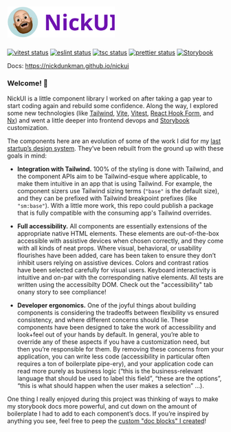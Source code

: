 # <img src="/.storybook/assets/nickui.svg" width="250" alt="NickUI" />

[![vitest status](https://github.com/NickDunkman/nickui/actions/workflows/vitest.yml/badge.svg?kill_cache=1)](/vitest.config.ts)
[![eslint status](https://github.com/NickDunkman/nickui/actions/workflows/eslint.yml/badge.svg?kill_cache=1)](/eslint.config.js)
[![tsc status](https://github.com/NickDunkman/nickui/actions/workflows/tsc.yml/badge.svg?kill_cache=1)](/tsconfig.json)
[![prettier status](https://github.com/NickDunkman/nickui/actions/workflows/prettier.yml/badge.svg?kill_cache=1)](/prettier.config.js)
[![Storybook](https://cdn.jsdelivr.net/gh/storybookjs/brand@main/badge/badge-storybook.svg)](https://nickdunkman.github.io/nickui)

Docs: https://nickdunkman.github.io/nickui

### Welcome! 👋

NickUI is a little component library I worked on after taking a gap year to
start coding again and rebuild some confidence. Along the way, I explored some
new technologies (like [Tailwind](https://tailwindcss.com/),
[Vite](https://vite.dev/), [Vitest](https://vitest.dev/),
[React Hook Form](https://www.react-hook-form.com/), and [Nx](https://nx.dev/))
and went a little deeper into frontend devops and
[Storybook](https://storybook.js.org/) customization.

The components here are an evolution of some of the work I did for my
[last startup’s design system](https://phenotypes.amino.com). They’ve been
rebuilt from the ground up with these goals in mind:

- **Integration with Tailwind.** 100% of the styling is done with Tailwind, and
  the component APIs aim to be Tailwind-esque where applicable, to make them
  intuitive in an app that is using Tailwind. For example, the component sizers
  use Tailwind sizing terms (`"base"` is the default size), and they can be
  prefixed with Tailwind breakpoint prefixes (like `"sm:base"`). With a little
  more work, this repo could publish a package that is fully compatible with the
  consuming app's Tailwind overrides.

- **Full accessibility.** All components are essentially extensions of the
  appropriate native HTML elements. These elements are out-of-the-box accessible
  with assistive devices when chosen correctly, and they come with all kinds of
  neat props. Where visual, behavioral, or usability flourishes have been added,
  care has been taken to ensure they don’t inhibit users relying on assistive
  devices. Colors and contrast ratios have been selected carefully for visual
  users. Keyboard interactivity is intuitive and on-par with the corresponding
  native elements. All tests are written using the accessibilty DOM. Check out
  the "accessibility" tab onany story to see compliance!

- **Developer ergonomics.** One of the joyful things about building components
  is considering the tradeoffs between flexibility vs ensured consistency, and
  where different concerns should lie. These components have been designed to
  take the work of accessibility and look+feel out of your hands by default. In
  general, you’re able to override any of these aspects if you have a
  customization need, but then you’re responsible for them. By removing these
  concerns from your application, you can write less code (accessibility in
  particular often requires a ton of boilerplate pipe-ery), and your application
  code can read more purely as business logic (“this is the business-relevant
  language that should be used to label this field”, “these are the options”,
  “this is what should happen when the user makes a selection” ...).

One thing I really enjoyed during this project was thinking of ways to make my
storybook docs more powerful, and cut down on the amount of boilerplate I had to
add to each component’s docs. If you’re inspired by anything you see, feel free
to peep the
[custom "doc blocks" I created](https://github.com/NickDunkman/nickui/tree/main/src/docs)!
